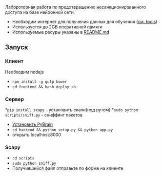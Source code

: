 Лабороторная работа по предотвращению несанкционированного доступа на базе нейронной сети.

* Необходим интернет для получения данных для обучения ([см. tools](backend/nn/tools/__init__.py))
* Используется до 2GB оперативной памяти
* Используемыe ресуры указаны в [README.md](README.md)

## Запуск

### Клиент
Необходим nodejs
* `npm install -g gulp bower`
* `cd frontend && bash deploy.sh` 

### Сервер
*`pip install scapy` - установить скапи(под рутом)
*`sudo python scripts/sniff.py` - сниффинг пакетов
* [Установить PyBrain](http://pybrain.org/docs/index.html#installation)
* `cd backend && python setup.py && python app.py`
* открыть localhost:8000

### Scapy
* `cd scripts`
* `sudo python sniff.py`
* Получившийся файл отправьте по форме на клиенте
